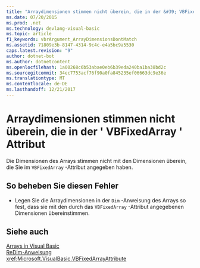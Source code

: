 ```yaml
---
title: "Arraydimensionen stimmen nicht überein, die in der &#39; VBFixedArray &#39; Attribut"
ms.date: 07/20/2015
ms.prod: .net
ms.technology: devlang-visual-basic
ms.topic: article
f1_keywords: vbrArgument_ArrayDimensionsDontMatch
ms.assetid: 71809e3b-8147-4314-9c4c-e4a5bc9a5530
caps.latest.revision: "9"
author: dotnet-bot
ms.author: dotnetcontent
ms.openlocfilehash: 1a00268c6b53abae0eb6b39eda240ba1ba38bd2c
ms.sourcegitcommit: 34ec7753acf76f90a0fa845235ef06663dc9e36e
ms.translationtype: MT
ms.contentlocale: de-DE
ms.lasthandoff: 12/21/2017
---
```

# <a name="array-dimensions-do-not-match-those-specified-in-the-39vbfixedarray39-attribute"></a>Arraydimensionen stimmen nicht überein, die in der &#39; VBFixedArray &#39; Attribut
Die Dimensionen des Arrays stimmen nicht mit den Dimensionen überein, die Sie im `VBFixedArray` -Attribut angegeben haben.  
  
## <a name="to-correct-this-error"></a>So beheben Sie diesen Fehler  
  
-   Legen Sie die Arraydimensionen in der `Dim` -Anweisung des Arrays so fest, dass sie mit den durch das `VBFixedArray` -Attribut angegebenen Dimensionen übereinstimmen.  
  
## <a name="see-also"></a>Siehe auch  
 [Arrays in Visual Basic](~/docs/visual-basic/programming-guide/language-features/arrays/index.md)  
 [ReDim-Anweisung](../../visual-basic/language-reference/statements/redim-statement.md)  
 <xref:Microsoft.VisualBasic.VBFixedArrayAttribute>
